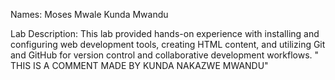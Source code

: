 Names:
Moses Mwale
Kunda Mwandu

Lab Description:
This lab provided hands-on experience with installing and configuring web development tools, creating HTML content, and utilizing Git and GitHub for version control and collaborative development workflows.
" THIS IS A COMMENT MADE BY KUNDA NAKAZWE MWANDU"
